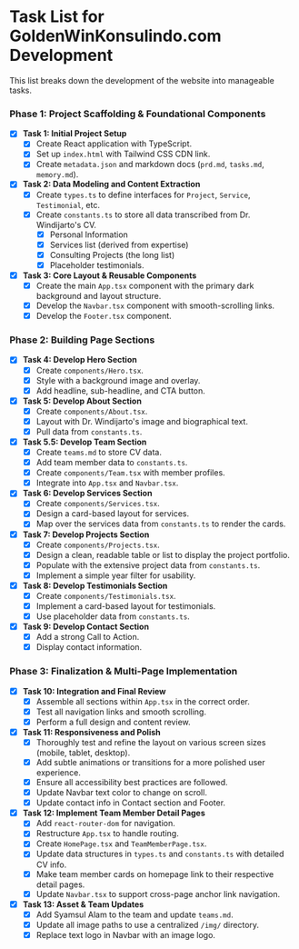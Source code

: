 
# Task List for GoldenWinKonsulindo.com Development

This list breaks down the development of the website into manageable tasks.

### Phase 1: Project Scaffolding & Foundational Components

- [x] **Task 1: Initial Project Setup**
  - [x] Create React application with TypeScript.
  - [x] Set up `index.html` with Tailwind CSS CDN link.
  - [x] Create `metadata.json` and markdown docs (`prd.md`, `tasks.md`, `memory.md`).

- [x] **Task 2: Data Modeling and Content Extraction**
  - [x] Create `types.ts` to define interfaces for `Project`, `Service`, `Testimonial`, etc.
  - [x] Create `constants.ts` to store all data transcribed from Dr. Windijarto's CV.
    - [x] Personal Information
    - [x] Services list (derived from expertise)
    - [x] Consulting Projects (the long list)
    - [x] Placeholder testimonials.

- [x] **Task 3: Core Layout & Reusable Components**
  - [x] Create the main `App.tsx` component with the primary dark background and layout structure.
  - [x] Develop the `Navbar.tsx` component with smooth-scrolling links.
  - [x] Develop the `Footer.tsx` component.

### Phase 2: Building Page Sections

- [x] **Task 4: Develop Hero Section**
  - [x] Create `components/Hero.tsx`.
  - [x] Style with a background image and overlay.
  - [x] Add headline, sub-headline, and CTA button.

- [x] **Task 5: Develop About Section**
  - [x] Create `components/About.tsx`.
  - [x] Layout with Dr. Windijarto's image and biographical text.
  - [x] Pull data from `constants.ts`.

- [x] **Task 5.5: Develop Team Section**
  - [x] Create `teams.md` to store CV data.
  - [x] Add team member data to `constants.ts`.
  - [x] Create `components/Team.tsx` with member profiles.
  - [x] Integrate into `App.tsx` and `Navbar.tsx`.

- [x] **Task 6: Develop Services Section**
  - [x] Create `components/Services.tsx`.
  - [x] Design a card-based layout for services.
  - [x] Map over the services data from `constants.ts` to render the cards.

- [x] **Task 7: Develop Projects Section**
  - [x] Create `components/Projects.tsx`.
  - [x] Design a clean, readable table or list to display the project portfolio.
  - [x] Populate with the extensive project data from `constants.ts`.
  - [x] Implement a simple year filter for usability.

- [x] **Task 8: Develop Testimonials Section**
  - [x] Create `components/Testimonials.tsx`.
  - [x] Implement a card-based layout for testimonials.
  - [x] Use placeholder data from `constants.ts`.

- [x] **Task 9: Develop Contact Section**
  - [x] Add a strong Call to Action.
  - [x] Display contact information.

### Phase 3: Finalization & Multi-Page Implementation

- [x] **Task 10: Integration and Final Review**
  - [x] Assemble all sections within `App.tsx` in the correct order.
  - [x] Test all navigation links and smooth scrolling.
  - [x] Perform a full design and content review.

- [x] **Task 11: Responsiveness and Polish**
  - [x] Thoroughly test and refine the layout on various screen sizes (mobile, tablet, desktop).
  - [x] Add subtle animations or transitions for a more polished user experience.
  - [x] Ensure all accessibility best practices are followed.
  - [x] Update Navbar text color to change on scroll.
  - [x] Update contact info in Contact section and Footer.

- [x] **Task 12: Implement Team Member Detail Pages**
  - [x] Add `react-router-dom` for navigation.
  - [x] Restructure `App.tsx` to handle routing.
  - [x] Create `HomePage.tsx` and `TeamMemberPage.tsx`.
  - [x] Update data structures in `types.ts` and `constants.ts` with detailed CV info.
  - [x] Make team member cards on homepage link to their respective detail pages.
  - [x] Update `Navbar.tsx` to support cross-page anchor link navigation.

- [x] **Task 13: Asset & Team Updates**
    - [x] Add Syamsul Alam to the team and update `teams.md`.
    - [x] Update all image paths to use a centralized `/img/` directory.
    - [x] Replace text logo in Navbar with an image logo.

